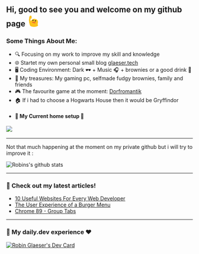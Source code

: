 ## Hi, good to see you and welcome on my github page <img width="30" src="https://github.com/Sinf4er/sinf4er/blob/main/waving.gif" alt="Here is a little bit about me!">

### Some Things About Me:

- 🔍 Focusing on my work to improve my skill and knowledge
- 🌐 Startet my own personal small blog [glaeser.tech](https://glaeser.tech/)
- 🖥️ Coding Environment: Dark 🕶️ + Music 🎧 + brownies or a good drink 🍹
- 💎 My treasures: My gaming pc, selfmade fudgy brownies, family and friends
- 🎮 The favourite game at the moment: [Dorfromantik](https://store.steampowered.com/app/1455840/Dorfromantik/)
- 🏠 If i had to choose a Hogwarts House then it would be Gryffindor
- #### 📝 My Current home setup 🚂
<a title="System requirements and Rate my PC tool - all at PCGameBenchmark" href="https://www.pcgamebenchmark.com/ratemypc?cpu=amd-ryzen-7-pro-1700x&memory=32gb&gpu=nvidia-geforce-gtx-1080-ti&platform=windows"><img src="https://www.pcgamebenchmark.com/signature/amd-ryzen-7-pro-1700x/32gb/nvidia-geforce-gtx-1080-ti/forum.png"></a>


-----
Not that much happening at the moment on my private github but i will try to improve it : 

![Robins's github stats](https://github-readme-stats.vercel.app/api?username=sinf4er&show_icons=true&count_private=true&hide=issues,prs)

-----

### 📝 Check out my latest articles!

<!-- BLOG:START -->

- [10 Useful Websites For Every Web Developer](https://glaeser.tech/10-useful-websites)
- [The User Experience of a Burger Menu](https://glaeser.tech/the-user-experience-of-a-burger-menu)
- [Chrome 89 - Group Tabs](https://glaeser.tech/chrome-89-group-tabs)


<!-- BLOG:END -->

-----

### 📝 My daily.dev experience ❤️
<a href="https://app.daily.dev/Sinf4er"><img src="https://api.daily.dev/devcards/68af8b38d19740e4902eb572408beb82.png?r=1yk" width="250" alt="Robin Glaeser's Dev Card"/></a>
